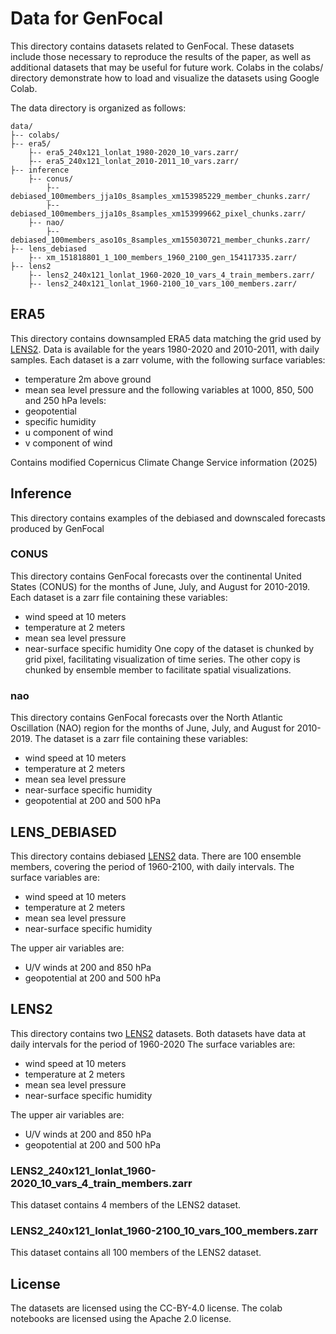 # Data for GenFocal
This directory contains datasets related to GenFocal. These datasets include
those necessary to reproduce the results of the paper, as well as additional
datasets that may be useful for future work. Colabs in the colabs/ directory
demonstrate how to load and visualize the datasets using Google Colab.

The data directory is organized as follows:
```
data/
├-- colabs/
├-- era5/
    ├-- era5_240x121_lonlat_1980-2020_10_vars.zarr/
    ├-- era5_240x121_lonlat_2010-2011_10_vars.zarr/
├-- inference
    ├-- conus/
        ├-- debiased_100members_jja10s_8samples_xm153985229_member_chunks.zarr/
        ├-- debiased_100members_jja10s_8samples_xm153999662_pixel_chunks.zarr/
    ├-- nao/
        ├-- debiased_100members_aso10s_8samples_xm155030721_member_chunks.zarr/
├-- lens_debiased
    ├-- xm_151818801_1_100_members_1960_2100_gen_154117335.zarr/
├-- lens2
    ├-- lens2_240x121_lonlat_1960-2020_10_vars_4_train_members.zarr/
    ├-- lens2_240x121_lonlat_1960-2100_10_vars_100_members.zarr/
```

## ERA5
This directory contains downsampled ERA5 data matching the grid used by
[LENS2](https://www.cesm.ucar.edu/community-projects/lens2).
Data is available for the years 1980-2020 and 2010-2011, with daily samples.
Each dataset is a zarr volume, with the following surface variables:
 - temperature 2m above ground
 - mean sea level pressure
 and the following variables at 1000, 850, 500 and 250 hPa levels:
 - geopotential
 - specific humidity
 - u component of wind
 - v component of wind

Contains modified Copernicus Climate Change Service information (2025)

## Inference
This directory contains examples of the debiased and downscaled forecasts
produced by GenFocal
### CONUS
This directory contains GenFocal forecasts over the continental United States
(CONUS) for the months of June, July, and August for 2010-2019. Each dataset is
a zarr file containing these variables:
 - wind speed at 10 meters
 - temperature at 2 meters
 - mean sea level pressure
 - near-surface specific humidity
One copy of the dataset
is chunked by grid pixel, facilitating visualization of time series. The other
copy is chunked by ensemble member to facilitate spatial visualizations.
### nao
This directory contains GenFocal forecasts over the North Atlantic Oscillation
(NAO) region for the months of June, July, and August for 2010-2019. The dataset
is a zarr file containing these variables:
 - wind speed at 10 meters
 - temperature at 2 meters
 - mean sea level pressure
 - near-surface specific humidity
 - geopotential at 200 and 500 hPa

## LENS_DEBIASED
This directory contains debiased
[LENS2](https://www.cesm.ucar.edu/community-projects/lens2) data. There are
100 ensemble members, covering the period of 1960-2100, with daily intervals.
The surface variables are:
 - wind speed at 10 meters
 - temperature at 2 meters
 - mean sea level pressure
 - near-surface specific humidity

 The upper air variables are:
  - U/V winds at 200 and 850 hPa
  - geopotential at 200 and 500 hPa

## LENS2
This directory contains two
[LENS2](https://www.cesm.ucar.edu/community-projects/lens2) datasets. Both
datasets have data at daily intervals for the period of 1960-2020
The surface variables are:
 - wind speed at 10 meters
 - temperature at 2 meters
 - mean sea level pressure
 - near-surface specific humidity

 The upper air variables are:
  - U/V winds at 200 and 850 hPa
  - geopotential at 200 and 500 hPa

### LENS2_240x121_lonlat_1960-2020_10_vars_4_train_members.zarr
This dataset contains 4 members of the LENS2 dataset.

### LENS2_240x121_lonlat_1960-2100_10_vars_100_members.zarr
This dataset contains all 100 members of the LENS2 dataset.

## License
The datasets are licensed using the CC-BY-4.0 license.
The colab notebooks are licensed using the Apache 2.0 license.